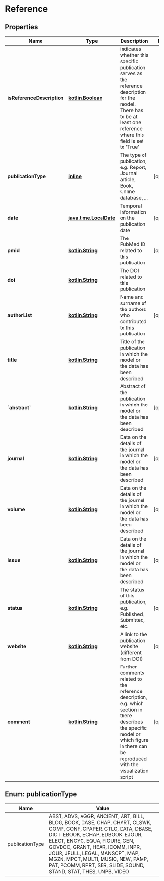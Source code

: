 # Reference

## Properties
Name | Type | Description | Notes
------------ | ------------- | ------------- | -------------
**isReferenceDescription** | [**kotlin.Boolean**](.md) | Indicates whether this specific publication serves as the reference description for the model. There has to be at least one reference where this field is set to &#x27;True&#x27; | 
**publicationType** | [**inline**](#PublicationTypeEnum) | The type of publication, e.g. Report, Journal article, Book, Online database, ... |  [optional]
**date** | [**java.time.LocalDate**](java.time.LocalDate.md) | Temporal information on the publication date |  [optional]
**pmid** | [**kotlin.String**](.md) | The PubMed ID related to this publication |  [optional]
**doi** | [**kotlin.String**](.md) | The DOI related to this publication | 
**authorList** | [**kotlin.String**](.md) | Name and surname of the authors who contributed to this publication |  [optional]
**title** | [**kotlin.String**](.md) | Title of the publication in which the model or the data has been described | 
**&#x60;abstract&#x60;** | [**kotlin.String**](.md) | Abstract of the publication in which the model or the data has been described |  [optional]
**journal** | [**kotlin.String**](.md) | Data on the details of the journal in which the model or the data has been described |  [optional]
**volume** | [**kotlin.String**](.md) | Data on the details of the journal in which the model or the data has been described |  [optional]
**issue** | [**kotlin.String**](.md) | Data on the details of the journal in which the model or the data has been described |  [optional]
**status** | [**kotlin.String**](.md) | The status of this publication, e.g. Published, Submitted, etc. |  [optional]
**website** | [**kotlin.String**](.md) | A link to the publication website (different from DOI) |  [optional]
**comment** | [**kotlin.String**](.md) | Further comments related to the reference description, e.g. which section in there describes the specific model or which figure in there can be reproduced with the visualization script |  [optional]

<a name="PublicationTypeEnum"></a>
## Enum: publicationType
Name | Value
---- | -----
publicationType | ABST, ADVS, AGGR, ANCIENT, ART, BILL, BLOG, BOOK, CASE, CHAP, CHART, CLSWK, COMP, CONF, CPAPER, CTLG, DATA, DBASE, DICT, EBOOK, ECHAP, EDBOOK, EJOUR, ELECT, ENCYC, EQUA, FIGURE, GEN, GOVDOC, GRANT, HEAR, ICOMM, INPR, JOUR, JFULL, LEGAL, MANSCPT, MAP, MGZN, MPCT, MULTI, MUSIC, NEW, PAMP, PAT, PCOMM, RPRT, SER, SLIDE, SOUND, STAND, STAT, THES, UNPB, VIDEO
